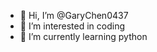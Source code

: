 - 👋 Hi, I’m @GaryChen0437
- 👀 I’m interested in coding
- 🌱 I’m currently learning python


<!---
GaryChen0437/GaryChen0437 is a ✨ special ✨ repository because its `README.md` (this file) appears on your GitHub profile.
You can click the Preview link to take a look at your changes.
--->
